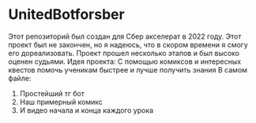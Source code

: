 # UnitedBotforsber
Этот репозиторий был создан для Сбер акселерат в 2022 году. Этот проект был не закончен, но я надеюсь, что в скором времени я смогу его дореализовать. 
Проект прошел несколько этапов и был высоко оценен судьями. 
Идея проекта:
С помощью комиксов и интересных квестов помочь ученикам быстрее и лучше получить знания
В самом файле:
1. Простейший тг бот
2. Наш примерный комикс
3. И видео начала и конца каждого урока
